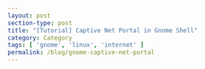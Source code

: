 ```yaml
---
layout: post
section-type: post
title: "[Tutorial] Captive Net Portal in Gnome Shell"
category: Category
tags: [ 'gnome', 'linux', 'internet' ]
permalink: /blog/gnome-captive-net-portal
---
```


